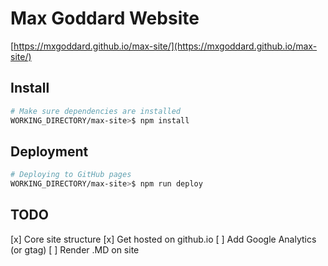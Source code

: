 # Max Goddard Website

[https://mxgoddard.github.io/max-site/](https://mxgoddard.github.io/max-site/)

## Install

``` bash
# Make sure dependencies are installed
WORKING_DIRECTORY/max-site>$ npm install
```

## Deployment

``` bash
# Deploying to GitHub pages
WORKING_DIRECTORY/max-site>$ npm run deploy
```

## TODO

[x] Core site structure
[x] Get hosted on github.io
[ ] Add Google Analytics (or gtag)
[ ] Render .MD on site